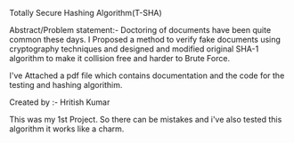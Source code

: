 Totally Secure Hashing Algorithm(T-SHA)

Abstract/Problem statement:- Doctoring of documents have been quite common these days. I Proposed a method to verify fake documents using cryptography techniques and designed and modified original SHA-1 algorithm to make it collision free and harder to Brute Force.

I've Attached a pdf file which contains documentation and the code for the testing and hashing algorithim.

Created by :- Hritish Kumar

This was my 1st Project. So there can be mistakes and i've also tested this algorithm it works like a charm.
